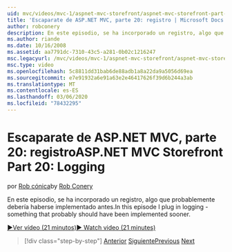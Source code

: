 ```yaml
---
uid: mvc/videos/mvc-1/aspnet-mvc-storefront/aspnet-mvc-storefront-part-20-logging
title: 'Escaparate de ASP.NET MVC, parte 20: registro | Microsoft Docs'
author: robconery
description: En este episodio, se ha incorporado un registro, algo que probablemente debería haberse implementado antes.
ms.author: riande
ms.date: 10/16/2008
ms.assetid: aa7791dc-7310-43c5-a281-0b02c1216247
msc.legacyurl: /mvc/videos/mvc-1/aspnet-mvc-storefront/aspnet-mvc-storefront-part-20-logging
msc.type: video
ms.openlocfilehash: 5c8811dd31bab6de88adb1a8a22da9a5056d69ea
ms.sourcegitcommit: e7e91932a6e91a63e2e46417626f39d6b244a3ab
ms.translationtype: MT
ms.contentlocale: es-ES
ms.lasthandoff: 03/06/2020
ms.locfileid: "78432295"
---
```

# <a name="aspnet-mvc-storefront-part-20-logging"></a><span data-ttu-id="0a9b3-103">Escaparate de ASP.NET MVC, parte 20: registro</span><span class="sxs-lookup"><span data-stu-id="0a9b3-103">ASP.NET MVC Storefront Part 20: Logging</span></span>

<span data-ttu-id="0a9b3-104">por [Rob cónica](https://github.com/robconery)</span><span class="sxs-lookup"><span data-stu-id="0a9b3-104">by [Rob Conery](https://github.com/robconery)</span></span>

<span data-ttu-id="0a9b3-105">En este episodio, se ha incorporado un registro, algo que probablemente debería haberse implementado antes.</span><span class="sxs-lookup"><span data-stu-id="0a9b3-105">In this episode I plug in logging - something that probably should have been implemented sooner.</span></span>

[<span data-ttu-id="0a9b3-106">&#9654;Ver vídeo (21 minutos)</span><span class="sxs-lookup"><span data-stu-id="0a9b3-106">&#9654; Watch video (21 minutes)</span></span>](https://channel9.msdn.com/Blogs/ASP-NET-Site-Videos/aspnet-mvc-storefront-part-20-logging)

> [!div class="step-by-step"]
> <span data-ttu-id="0a9b3-107">[Anterior](aspnet-mvc-storefront-part-19a-windows-workflow-followup.md)
> [Siguiente](aspnet-mvc-storefront-part-21-order-manager-and-personalization.md)</span><span class="sxs-lookup"><span data-stu-id="0a9b3-107">[Previous](aspnet-mvc-storefront-part-19a-windows-workflow-followup.md)
[Next](aspnet-mvc-storefront-part-21-order-manager-and-personalization.md)</span></span>

